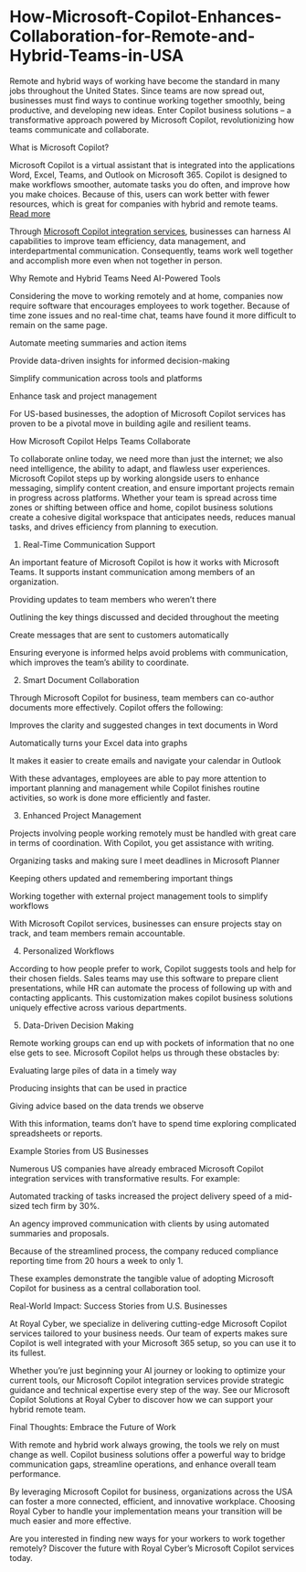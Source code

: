 # How-Microsoft-Copilot-Enhances-Collaboration-for-Remote-and-Hybrid-Teams-in-USA

Remote and hybrid ways of working have become the standard in many jobs throughout the United States. Since teams are now spread out, businesses must find ways to continue working together smoothly, being productive, and developing new ideas. Enter Copilot business solutions – a transformative approach powered by Microsoft Copilot, revolutionizing how teams communicate and collaborate.  

What is Microsoft Copilot?  

Microsoft Copilot is a virtual assistant that is integrated into the applications Word, Excel, Teams, and Outlook on Microsoft 365. Copilot is designed to make workflows smoother, automate tasks you do often, and improve how you make choices. Because of this, users can work better with fewer resources, which is great for companies with hybrid and remote teams.  [Read more](https://www.royalcyber.com/blogs/microsoft-copilot/use-microsoft-copilot-with-microsoft-ado-in-2025/?refer=T&N&utm_source=offpage&utm_medium=Post&utm_campaign=microsoft) 

Through [Microsoft Copilot integration services](https://www.royalcyber.com/services/microsoft-copilot-solutions/), businesses can harness AI capabilities to improve team efficiency, data management, and interdepartmental communication. Consequently, teams work well together and accomplish more even when not together in person.  

Why Remote and Hybrid Teams Need AI-Powered Tools  

Considering the move to working remotely and at home, companies now require software that encourages employees to work together. Because of time zone issues and no real-time chat, teams have found it more difficult to remain on the same page.  

Automate meeting summaries and action items 

Provide data-driven insights for informed decision-making 

Simplify communication across tools and platforms 

Enhance task and project management 

For US-based businesses, the adoption of Microsoft Copilot services has proven to be a pivotal move in building agile and resilient teams.  

How Microsoft Copilot Helps Teams Collaborate  

To collaborate online today, we need more than just the internet; we also need intelligence, the ability to adapt, and flawless user experiences. Microsoft Copilot steps up by working alongside users to enhance messaging, simplify content creation, and ensure important projects remain in progress across platforms. Whether your team is spread across time zones or shifting between office and home, copilot business solutions create a cohesive digital workspace that anticipates needs, reduces manual tasks, and drives efficiency from planning to execution. 

1. Real-Time Communication Support  

An important feature of Microsoft Copilot is how it works with Microsoft Teams. It supports instant communication among members of an organization.  

Providing updates to team members who weren’t there  

Outlining the key things discussed and decided throughout the meeting  

Create messages that are sent to customers automatically  

Ensuring everyone is informed helps avoid problems with communication, which improves the team’s ability to coordinate.  

2. Smart Document Collaboration  

Through Microsoft Copilot for business, team members can co-author documents more effectively. Copilot offers the following:  

Improves the clarity and suggested changes in text documents in Word  

Automatically turns your Excel data into graphs  

It makes it easier to create emails and navigate your calendar in Outlook  

With these advantages, employees are able to pay more attention to important planning and management while Copilot finishes routine activities, so work is done more efficiently and faster.  

3. Enhanced Project Management  

Projects involving people working remotely must be handled with great care in terms of coordination. With Copilot, you get assistance with writing.  

Organizing tasks and making sure I meet deadlines in Microsoft Planner  

Keeping others updated and remembering important things  

Working together with external project management tools to simplify workflows  

With Microsoft Copilot services, businesses can ensure projects stay on track, and team members remain accountable.  

4. Personalized Workflows  

According to how people prefer to work, Copilot suggests tools and help for their chosen fields. Sales teams may use this software to prepare client presentations, while HR can automate the process of following up with and contacting applicants. This customization makes copilot business solutions uniquely effective across various departments.  

5. Data-Driven Decision Making  

Remote working groups can end up with pockets of information that no one else gets to see. Microsoft Copilot helps us through these obstacles by:  

Evaluating large piles of data in a timely way  

Producing insights that can be used in practice  

Giving advice based on the data trends we observe  

With this information, teams don’t have to spend time exploring complicated spreadsheets or reports.  

Example Stories from US Businesses  

Numerous US companies have already embraced Microsoft Copilot integration services with transformative results. For example:  

Automated tracking of tasks increased the project delivery speed of a mid-sized tech firm by 30%.  

An agency improved communication with clients by using automated summaries and proposals.  

Because of the streamlined process, the company reduced compliance reporting time from 20 hours a week to only 1.  

These examples demonstrate the tangible value of adopting Microsoft Copilot for business as a central collaboration tool.  

Real-World Impact: Success Stories from U.S. Businesses 

At Royal Cyber, we specialize in delivering cutting-edge Microsoft Copilot services tailored to your business needs. Our team of experts makes sure Copilot is well integrated with your Microsoft 365 setup, so you can use it to its fullest.  

Whether you’re just beginning your AI journey or looking to optimize your current tools, our Microsoft Copilot integration services provide strategic guidance and technical expertise every step of the way. See our Microsoft Copilot Solutions at Royal Cyber to discover how we can support your hybrid remote team.  

Final Thoughts: Embrace the Future of Work  

With remote and hybrid work always growing, the tools we rely on must change as well. Copilot business solutions offer a powerful way to bridge communication gaps, streamline operations, and enhance overall team performance.  

By leveraging Microsoft Copilot for business, organizations across the USA can foster a more connected, efficient, and innovative workplace. Choosing Royal Cyber to handle your implementation means your transition will be much easier and more effective.  

Are you interested in finding new ways for your workers to work together remotely? Discover the future with Royal Cyber’s Microsoft Copilot services today. 
